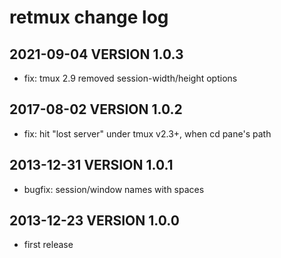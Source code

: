 # retmux change log

## 2021-09-04 VERSION 1.0.3
- fix: tmux 2.9 removed session-width/height options

## 2017-08-02 VERSION 1.0.2
- fix: hit "lost server" under tmux v2.3+, when cd pane's path

## 2013-12-31 VERSION 1.0.1
- bugfix: session/window names with spaces

## 2013-12-23 VERSION 1.0.0       
- first release
